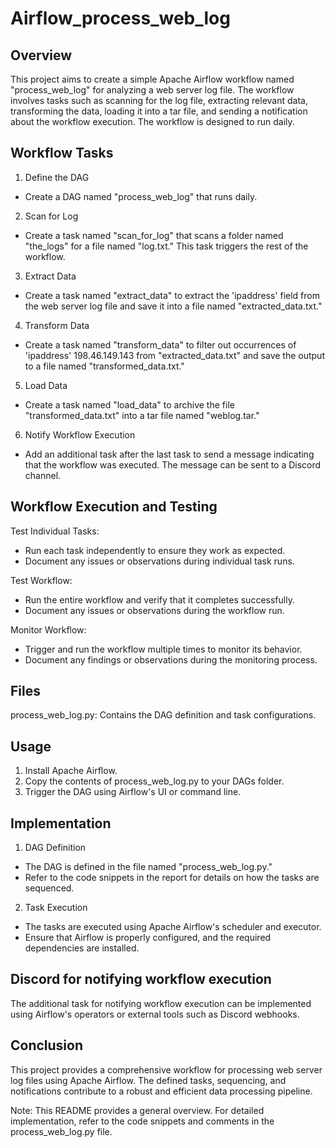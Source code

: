 # Airflow_process_web_log


## Overview
This project aims to create a simple Apache Airflow workflow named "process_web_log" for analyzing a web server log file. The workflow involves tasks such as scanning for the log file, extracting relevant data, transforming the data, loading it into a tar file, and sending a notification about the workflow execution. The workflow is designed to run daily.


## Workflow Tasks
1. Define the DAG
- Create a DAG named "process_web_log" that runs daily.


2. Scan for Log
- Create a task named "scan_for_log" that scans a folder named "the_logs" for a file named "log.txt." This task triggers the rest of the workflow.


3. Extract Data
- Create a task named "extract_data" to extract the 'ipaddress' field from the web server log file and save it into a file named "extracted_data.txt."

4. Transform Data
- Create a task named "transform_data" to filter out occurrences of 'ipaddress' 198.46.149.143 from "extracted_data.txt" and save the output to a file named "transformed_data.txt."

5. Load Data
- Create a task named "load_data" to archive the file "transformed_data.txt" into a tar file named "weblog.tar."

6. Notify Workflow Execution
- Add an additional task after the last task to send a message indicating that the workflow was executed. The message can be sent to a Discord channel.


## Workflow Execution and Testing
Test Individual Tasks:
- Run each task independently to ensure they work as expected.
- Document any issues or observations during individual task runs.

Test Workflow:
- Run the entire workflow and verify that it completes successfully.
- Document any issues or observations during the workflow run.

Monitor Workflow:
- Trigger and run the workflow multiple times to monitor its behavior.
- Document any findings or observations during the monitoring process.


## Files
process_web_log.py: Contains the DAG definition and task configurations.


## Usage
1. Install Apache Airflow.
2. Copy the contents of process_web_log.py to your DAGs folder.
3. Trigger the DAG using Airflow's UI or command line.


## Implementation
1. DAG Definition
- The DAG is defined in the file named "process_web_log.py."
- Refer to the code snippets in the report for details on how the tasks are sequenced.

2. Task Execution
- The tasks are executed using Apache Airflow's scheduler and executor.
- Ensure that Airflow is properly configured, and the required dependencies are installed.


## Discord for notifying workflow execution
The additional task for notifying workflow execution can be implemented using Airflow's operators or external tools such as Discord webhooks.


## Conclusion
This project provides a comprehensive workflow for processing web server log files using Apache Airflow. The defined tasks, sequencing, and notifications contribute to a robust and efficient data processing pipeline.



Note: This README provides a general overview. For detailed implementation, refer to the code snippets and comments in the process_web_log.py file.
